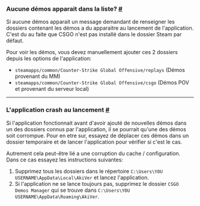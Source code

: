 <a class="anchor" id="empty-list"></a>

### Aucune démos apparait dans la liste? [#](/fr/docs/general#empty-list)

Si aucune démos apparait un message demandant de renseigner les dossiers contenant les démos a du apparaitre au lancement de l'application. C'est du au faite que CSGO n'est pas installé dans le dossier Steam par défaut.

Pour voir les démos, vous devez manuellement ajouter ces 2 dossiers depuis les options de l'application:

- `steamapps/common/Counter-Strike Global Offensive/replays` (Démos provenant du MM)
- `steamapps/common/Counter-Strike Global Offensive/csgo` (Démos POV et provenant du serveur local)

---

<a class="anchor" id="app-crash"></a>

### L'application crash au lancement [#](/fr/docs/general#app-crash)

Si l'application fonctionnait avant d'avoir ajouté de nouvelles démos dans un des dossiers connus par l'application, il se pourrait qu'une des démos soit corrompue. Pour en etre sur, essayez de déplacer ces démos dans un dossier temporaire et de lancer l'application pour vérifier si c'est le cas.

Autrement cela peut-être lié a une corruption du cache / configuration. Dans ce cas essayez les instructions suivantes:

1. Supprimez tous les dossiers dans le répertoire `C:\Users\YOU USERNAME\AppData\Local\AkiVer` et lancez l'application.
2. Si l'application ne se lance toujours pas, supprimez le dossier `CSGO Demos Manager` qui se trouve dans `C:\Users\YOU USERNAME\AppData\Roaming\AkiVer`.
